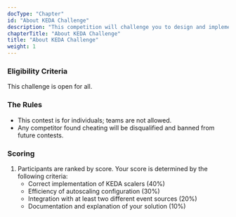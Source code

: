 ```yaml
---
docType: "Chapter"
id: "About KEDA Challenge"
description: "This competition will challenge you to design and implement event-driven autoscaling for Kubernetes applications using KEDA (Kubernetes Event-driven Autoscaling). You'll learn how to set up KEDA, configure scalers, and optimize autoscaling for various event sources in a microservices architecture."
chapterTitle: "About KEDA Challenge"
title: "About KEDA Challenge"
weight: 1
---
```


### **Eligibility Criteria**

This challenge is open for all.

### **The Rules**

- This contest is for individuals; teams are not allowed.
- Any competitor found cheating will be disqualified and banned from future contests.

### **Scoring**
1. Participants are ranked by score. Your score is determined by the following criteria:
    * Correct implementation of KEDA scalers (40%)
    * Efficiency of autoscaling configuration (30%)
    * Integration with at least two different event sources (20%)
    * Documentation and explanation of your solution (10%)